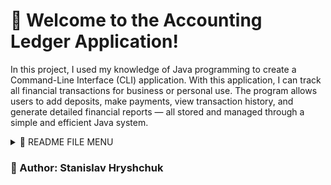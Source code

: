 # 💼 Welcome to the Accounting Ledger Application!
In this project, I used my knowledge of Java programming to create a Command-Line Interface (CLI) application.
With this application, I can track all financial transactions for business or personal use.
The program allows users to add deposits, make payments, view transaction history, and generate detailed financial reports — all stored and managed through a simple and efficient Java system.
<details>

  <summary>🧾 README FILE MENU</summary>

  <details>
    <summary>🛠 Technologies Used</summary>

  * Java 17+1111

  * File I/O (BufferedReader, FileWriter)
  * Collections API (ArrayList, Comparator)
  * Java Time API (LocalDate, LocalTime, LocalDateTime, DateTimeFormatter)

  </details>  
  <details>
  <summary>🧠 Features</summary>
  
   ## Home Menu:                                         
   * Add Deposit: Enter deposits with description, vendor, and amount.
   * Make Payment: Record expenses with vendor information.
   *  Access Report Menu
  ## Ledger Menu:
  * View All Transactions
  * View Only Deposits
  * View Only Payments
  * Access Report Menu
  ## Reports Menu:
   * Month-to-Date transactions
   * Previous Month transactions
   * Year-to-Date transactions
   * Previous Year transactions
   * Search by Vendor
   * Custom Search
  ### Automatic Sorting:
  Sorts all transactions by newest to oldest by default.

  </details>
<details>
  <summary>💻 Application Interface</summary>

  ### Home Menu:
   ![alt text](homeScreen.png)

  ### Ledger Menu:
   ![alt text](ledgerScreen.png)
  
  ### Reports Menu
  ![alt text](reportScreen.png)

  </details>
  <details>
    <summary>📂 File Structure</summary>
    
  * Main.java

  * Transaction.java

  * transaction.csv
  </details>
  <details>
    <summary>▶️ How to Run</summary>
    

  * Install Java 17 or higher

  * Compile the Java files

  * Run the Main class from your terminal or IDE

Follow the on-screen menu to add transactions or generate reports
  </details>
  
</details>

### 👤 Author: Stanislav Hryshchuk


